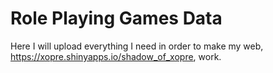 # Role Playing Games Data
Here I will upload everything I need in order to make my web, https://xopre.shinyapps.io/shadow_of_xopre, work.
